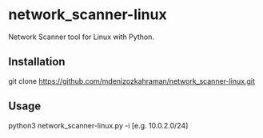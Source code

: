 # network_scanner-linux
 Network Scanner tool for Linux with Python.

## Installation
git clone https://github.com/mdenizozkahraman/network_scanner-linux.git

## Usage
python3 network_scanner-linux.py -i [e.g. 10.0.2.0/24]

